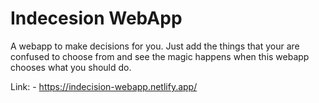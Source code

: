 # Indecesion WebApp

A webapp to make decisions for you.
Just add the things that your are confused to choose from and see the magic happens when this webapp chooses what you should do.

Link: - https://indecision-webapp.netlify.app/
